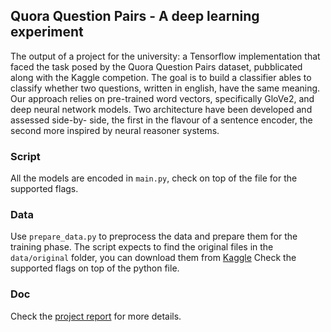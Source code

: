 ## Quora Question Pairs - A deep learning experiment

The output of a project for the university: a Tensorflow implementation that faced the task posed by the Quora Question Pairs dataset, pubblicated along with the Kaggle competion. The goal is to build a classifier ables to classify whether two questions, written in english, have the same meaning. Our approach relies on pre-trained word vectors, specifically GloVe2, and deep neural network models. Two architecture have been developed and assessed side-by- side, the first in the flavour of a sentence encoder, the second more inspired by neural reasoner systems.

### Script
All the models are encoded in `main.py`, check on top of the file for the supported flags.
### Data
Use `prepare_data.py` to preprocess the data and prepare them for the training phase.
The script expects to find the original files in the `data/original` folder, you can download them from [Kaggle](https://www.kaggle.com/c/quora-question-pairs/data)
Check the supported flags on top of the python file.

### Doc
Check the [project report](report.pdf]) for more details. 
